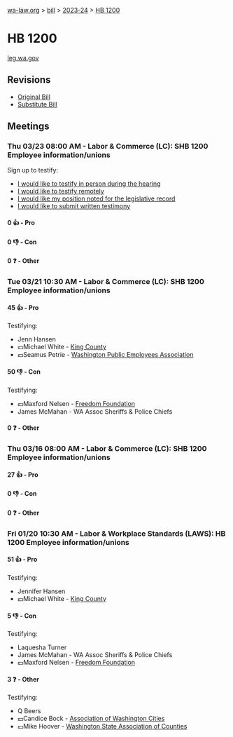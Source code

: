 [wa-law.org](/) > [bill](/bill/) > [2023-24](/bill/2023-24/) > [HB 1200](/bill/2023-24/hb/1200/)

# HB 1200
[leg.wa.gov](https://app.leg.wa.gov/billsummary?BillNumber=1200&Year=2023&Initiative=false)

## Revisions
* [Original Bill](1/)
* [Substitute Bill](S/)

## Meetings
### Thu 03/23 08:00 AM - Labor & Commerce (LC): SHB 1200 Employee information/unions
Sign up to testify:
* [I would like to testify in person during the hearing](https://app.leg.wa.gov/csi/Testifier/Add?chamber=House&mId=31097&aId=153805&caId=22281&tId=1)
* [I would like to testify remotely](https://app.leg.wa.gov/csi/Testifier/Add?chamber=House&mId=31097&aId=153805&caId=22281&tId=2)
* [I would like my position noted for the legislative record](https://app.leg.wa.gov/csi/Testifier/Add?chamber=House&mId=31097&aId=153805&caId=22281&tId=3)
* [I would like to submit written testimony](https://app.leg.wa.gov/csi/Testifier/Add?chamber=House&mId=31097&aId=153805&caId=22281&tId=4)

#### 0 👍 - Pro

#### 0 👎 - Con

#### 0 ❓ - Other

### Tue 03/21 10:30 AM - Labor & Commerce (LC): SHB 1200 Employee information/unions
#### 45 👍 - Pro
Testifying:
* Jenn Hansen
* 💵Michael White - [King County](/org/king_county/)
* 💵Seamus Petrie - [Washington Public Employees Association](/org/washington_public_employees_association/)

#### 50 👎 - Con
Testifying:
* 💵Maxford Nelsen - [Freedom Foundation](/org/freedom_foundation/)
* James McMahan - WA Assoc Sheriffs & Police Chiefs

#### 0 ❓ - Other

### Thu 03/16 08:00 AM - Labor & Commerce (LC): SHB 1200 Employee information/unions
#### 27 👍 - Pro

#### 0 👎 - Con

#### 0 ❓ - Other

### Fri 01/20 10:30 AM - Labor & Workplace Standards (LAWS): HB 1200 Employee information/unions
#### 51 👍 - Pro
Testifying:
* Jennifer Hansen
* 💵Michael White - [King County](/org/king_county/)

#### 5 👎 - Con
Testifying:
* Laquesha Turner
* James McMahan - WA Assoc Sheriffs & Police Chiefs
* 💵Maxford Nelsen - [Freedom Foundation](/org/freedom_foundation/)

#### 3 ❓ - Other
Testifying:
* Q Beers
* 💵Candice Bock - [Association of Washington Cities](/org/association_of_washington_cities/)
* 💵Mike Hoover - [Washington State Association of Counties](/org/washington_state_association_of_counties/)
